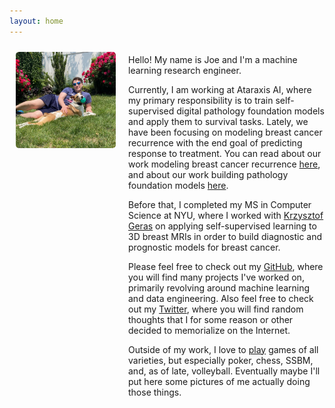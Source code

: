 ```yaml
---
layout: home
---
```


<div style="margin-bottom: 40px;">
  <div style="display: flex;">
    <div style="width: 160px; height: 160px; margin: 10px; flex-shrink: 0;">
      <img src="/assets/img/headshot.jpeg" style="border-radius: 5px;" />
    </div>
    <div style="margin: auto 0 auto 10px;">
      <p>Hello! My name is Joe and I'm a machine learning research engineer. </p>
      <p>Currently, I am working at Ataraxis AI, where my primary responsibility is to train self-supervised digital pathology foundation models and apply them to survival tasks. Lately, we have been focusing on modeling breast cancer recurrence with the end goal of predicting response to treatment. You can read about our work modeling breast cancer recurrence <a href="https://arxiv.org/abs/2410.21256">here</a>, and about our work building pathology foundation models <a href="https://cdn.prod.website-files.com/66f22558f0bee9421463707b/6723001b306063d71f2b69c3_13_Squeezing_performance_from_%20(1).pdf">here</a>.</p>
      <p>Before that, I completed my MS in Computer Science at NYU, where I worked with <a href="https://cs.nyu.edu/~kgeras/">Krzysztof Geras</a> on applying self-supervised learning to 3D breast MRIs in order to build diagnostic and prognostic models for breast cancer.</p>
      <p>Please feel free to check out my <a href="https://github.com/josephcappadona">GitHub</a>, where you will find many projects I've worked on, primarily revolving around machine learning and data engineering. Also feel free to check out my <a href="https://twitter.com/joecappadona">Twitter</a>, where you will find random thoughts that I for some reason or other decided to memorialize on the Internet.</p>
      <p>Outside of my work, I love to <a href="https://en.wikipedia.org/wiki/Play">play</a> games of all varieties, but especially poker, chess, SSBM, and, as of late, volleyball. Eventually maybe I'll put here some pictures of me actually doing those things.</p>
  </div>
</div>

